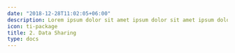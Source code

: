 ```yaml
---
date: "2018-12-28T11:02:05+06:00"
description: Lorem ipsum dolor sit amet ipsum dolor sit amet ipsum dolor sit amet
icon: ti-package
title: 2. Data Sharing
type: docs
---
```

